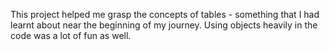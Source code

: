 This project helped me grasp the concepts of tables - something that I had learnt about near the beginning of my journey. Using objects heavily in the code was a lot of fun as well.
